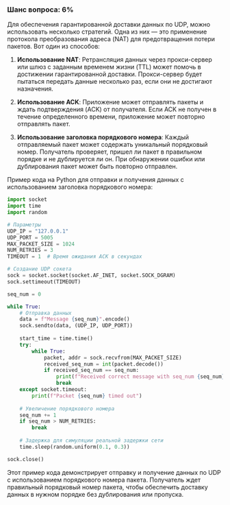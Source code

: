 ### Шанс вопроса: 6%

Для обеспечения гарантированной доставки данных по UDP, можно использовать несколько стратегий. Одна из них — это применение протокола преобразования адреса (NAT) для предотвращения потери пакетов. Вот один из способов:

1. **Использование NAT**: Ретрансляция данных через прокси-сервер или шлюз с заданным временем жизни (TTL) может помочь в достижении гарантированной доставки. Прокси-сервер будет пытаться передать данные несколько раз, если они не достигают назначения.

2. **Использование ACK**: Приложение может отправлять пакеты и ждать подтверждения (ACK) от получателя. Если ACK не получен в течение определенного времени, приложение может повторно отправлять пакет.

3. **Использование заголовка порядкового номера**: Каждый отправляемый пакет может содержать уникальный порядковый номер. Получатель проверяет, пришел ли пакет в правильном порядке и не дублируется ли он. При обнаружении ошибки или дублирования пакет может быть повторно отправлен.

Пример кода на Python для отправки и получения данных с использованием заголовка порядкового номера:

```python
import socket
import time
import random

# Параметры
UDP_IP = "127.0.0.1"
UDP_PORT = 5005
MAX_PACKET_SIZE = 1024
NUM_RETRIES = 3
TIMEOUT = 1  # Время ожидания ACK в секундах

# Создание UDP сокета
sock = socket.socket(socket.AF_INET, socket.SOCK_DGRAM)
sock.settimeout(TIMEOUT)

seq_num = 0

while True:
    # Отправка данных
    data = f"Message {seq_num}".encode()
    sock.sendto(data, (UDP_IP, UDP_PORT))
    
    start_time = time.time()
    try:
        while True:
            packet, addr = sock.recvfrom(MAX_PACKET_SIZE)
            received_seq_num = int(packet.decode())
            if received_seq_num == seq_num:
                print(f"Received correct message with seq_num {seq_num}")
                break
    except socket.timeout:
        print(f"Packet {seq_num} timed out")
    
    # Увеличение порядкового номера
    seq_num += 1
    if seq_num > NUM_RETRIES:
        break
    
    # Задержка для симуляции реальной задержки сети
    time.sleep(random.uniform(0.1, 0.3))

sock.close()
```

Этот пример кода демонстрирует отправку и получение данных по UDP с использованием порядкового номера пакета. Получатель ждет правильный порядковый номер пакета, чтобы обеспечить доставку данных в нужном порядке без дублирования или пропуска.